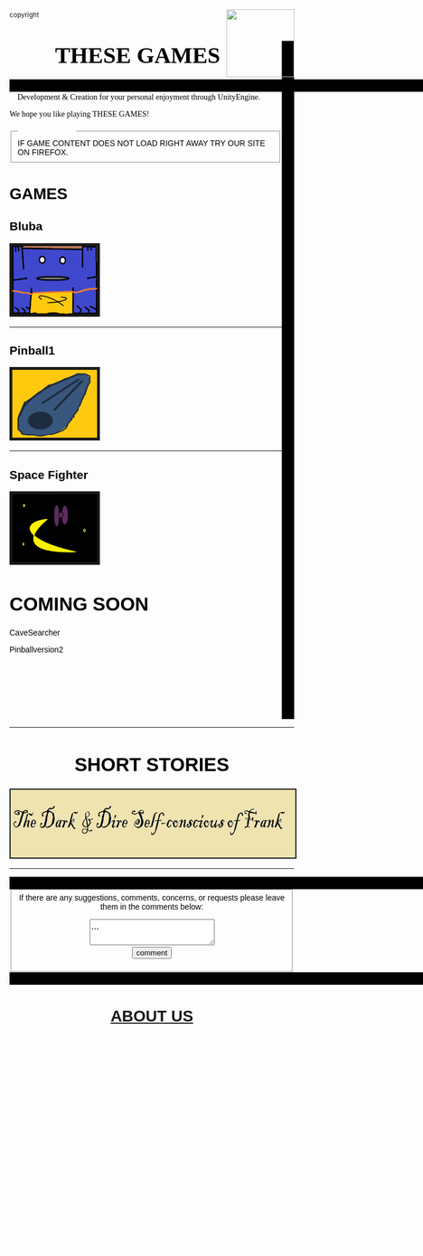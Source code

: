 <!DOCTYPE html>
<html lang = "en-us">

<head><link rel="stylesheet" type = "text/css" href = "BG.css">
    <title>THESEGAMES</title></head><small>copyright</small>
<img src="" alt="" style="float:right;width:120px;height:120px;">
<body>
   
<style> .vl {border-right: 22px solid black; height:1200px;}</style>
<div class="vl">
<body background="backgroundgrey.png">
</a>
<p><h1><big><big><font face="PALATINO" color="black">&emsp;&emsp;THESE GAMES</font></big></big></h1>

<p>
<style> .hl {border-left:1330px solid black; height: 22px;}</style><div class="hl"></div>
<font face="GEORGIA" color="black">&emsp;Development & Creation for your personal enjoyment through UnityEngine. 
<p> We hope you like playing THESE GAMES! </p></p>
<font face = "ARIAL" color = "WHITE"><fieldset><legend>HELPFUL HINT</legend><font face = "ARIAL" color = "BLACK"> 
IF GAME CONTENT DOES NOT LOAD RIGHT AWAY TRY OUR SITE ON FIREFOX.
</fieldset>
<p>
</p>
<h1>GAMES</h1><p>
<h2>Bluba</h2></p>
<body><a href="Bluba.htm"><img border="5" alt="Bluba" src ="sprite3.png" width="150" height ="120"></a>
<hr><p>

</body>
<h2>Pinball1</h2></p>
<body><a href="Pinball1.htm"><img border="5" alt ="Pinball1" src="flipper.png" width="150" height="120"></a>
</body> <head><link rel = "stylesheet" type = "text/css" href="BG.css">
</head><hr>
<h2>Space Fighter</h2><body><a href="SPFTR.htm">
<img border="5" alt = "spacefighter" src="spacefighter.png" width="150" height = "120"></a></body>
<body>
    <p></p><big><font face = "ARIAL" ><p></p><h1>COMING SOON</h1></big><p>CaveSearcher<p>
Pinballversion2</div></p></p>
<p></p><hr><center><big><h1>SHORT STORIES</h1></big></center><body><center>
<a href="shortstory1.htm"><img border="2" alt="shortstory1" src ="shortstory1.png" width="800" height ="120"></a></center>
</body></body><p></p><body><p></p><hr>
    </body>

<style> .hl1 {border-left:1330px solid black; height: 32px;}</style><div class="hl1"></div>

<fieldset>
<center><font face = "SANS-SERIF" color = "BLACK">If there are any suggestions, comments, concerns, or requests
 please leave them in the comments below:</center><p></p>
<center><form action = "mail.php" method = "post"><div>
<textarea  name = "comments" id = "comments" style = "font-family:sans-serif;font-size:1.2em;">
...</textarea></div><input type="submit" value="comment"></form></p></body></div>
</fieldset></center>
<style> .hl1 {border-left:1330px solid black; height: 22px;}</style><div class="hl1">
</div>
<center><a href = "aboutus.htm"><h1>ABOUT US</h1></a></center>
<center><h3><font face = "TIMES NEW ROMAN" color = "white">Privacy Policy</h3>
None of you're data is stored by accessing this site. We do not store any of your personal data. If you have sent us a suggestion, comment, concern, or request, none of you're personal data is used or stored. If you have been asked to share any personal data or information by THESEGAMES or any of it's affiliates, say no. We do not require your data for this site. Our site is for your personal entertainment ONLY. </center>
</p>
<p></p><center><h3>Terms & Conditions</h3></center>
<center>We may modify these Terms, for any reason at any time, by posting a new version on Our Website; these changes do not affect rights and obligations that arose prior to such changes.The contents of this site, including All copyright, trade marks, design rights, patents, Site software, design, artwork, illustrations, Applications, and other intellectual property rights in and on THESEGAMES belongs to THESEGAMES and/or third parties, and any of their successors and assigns, and any of their respective licensors, Advertisers, suppliers, and operational service providers and are legally protected, without limitation, under U.S. Federal and State laws, regulations and treaties. On notice, we will act to remove content on the Site that infringes the copyrights of others. THESEGAMES reserves all of its rights. Nothing in the Terms grants you a right or license to use any trade mark, design right or copyright owned or controlled by THESEGAMES or any other third party except as expressly provided. 
</center>
</html>
